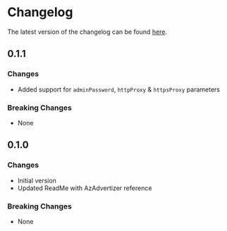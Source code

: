 # Changelog

The latest version of the changelog can be found [here](https://github.com/Azure/bicep-registry-modules/blob/main/avm/res/azure-stack-hci/virtual-machine-instance/CHANGELOG.md).

## 0.1.1

### Changes

- Added support for `adminPassword`, `httpProxy` & `httpsProxy` parameters

### Breaking Changes

- None

## 0.1.0

### Changes

- Initial version
- Updated ReadMe with AzAdvertizer reference

### Breaking Changes

- None
